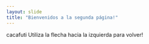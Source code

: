 ```yaml
---
layout: slide
title: "Bienvenidos a la segunda página!"
---
```

cacafuti
Utiliza la flecha hacia la izquierda para volver!
